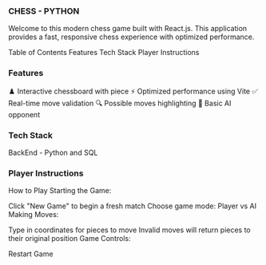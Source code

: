 ### CHESS - PYTHON
Welcome to this modern chess game built with React.js. This application provides a fast, responsive chess experience with optimized performance.

Table of Contents
Features
Tech Stack
Player Instructions


### Features
♟️ Interactive chessboard with piece
⚡ Optimized performance using Vite
✅ Real-time move validation
🔍 Possible moves highlighting
🤖 Basic AI opponent


### Tech Stack
BackEnd - Python and SQL


### Player Instructions
How to Play
Starting the Game:

Click "New Game" to begin a fresh match
Choose game mode: Player vs AI
Making Moves:

Type in coordinates for pieces to move 
Invalid moves will return pieces to their original position
Game Controls:

Restart Game
